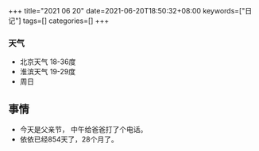 +++
title="2021 06 20"
date=2021-06-20T18:50:32+08:00
keywords=["日记"]
tags=[]
categories=[]
+++


### 天气

- 北京天气 18-36度
- 淮滨天气 19-29度
- 周日

## 事情

- 今天是父亲节， 中午给爸爸打了个电话。
- 依依已经854天了，28个月了。

